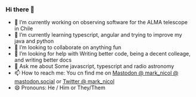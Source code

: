 ### Hi there 👋

<!--
**mark-nicol/mark-nicol** is a ✨ _special_ ✨ repository because its `README.md` (this file) appears on your GitHub profile.

Here are some ideas to get you started:
-->

- 🔭 I’m currently working on observing software for the ALMA telescope in Chile
- 🌱 I’m currently learning typescript, angular and trying to improve my java and python
- 👯 I’m looking to collaborate on anything fun
- 🤔 I’m looking for help with Writing better code, being a decent colleage, and writing better docs
- 💬 Ask me about Some javascript, typescript and radio astronomy 
- 📫 How to reach me: You cn find me on <a rel="me" href="https://mastodon.social/@mark_nicol">Mastodon @ mark_nicol @ mastodon.social</a> or <a rel="me" href="https://twitter.com/mark_nicol">Twitter @ mark_nicol</a>
- 😄 Pronouns: He / Him or They/Them

